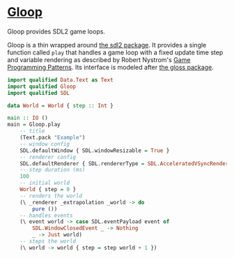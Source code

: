 # [Gloop][]

Gloop provides SDL2 game loops.

Gloop is a thin wrapped around [the sdl2 package][]. It provides a single
function called `play` that handles a game loop with a fixed update time step
and variable rendering as described by Robert Nystrom's [Game Programming
Patterns][]. Its interface is modeled after [the gloss package][].

``` haskell
import qualified Data.Text as Text
import qualified Gloop
import qualified SDL

data World = World { step :: Int }

main :: IO ()
main = Gloop.play
    -- title
    (Text.pack "Example")
    -- window config
    SDL.defaultWindow { SDL.windowResizable = True }
    -- renderer config
    SDL.defaultRenderer { SDL.rendererType = SDL.AcceleratedVSyncRenderer }
    -- step duration (ms)
    100
    -- initial world
    World { step = 0 }
    -- renders the world
    (\ _renderer _extrapolation _world -> do
        pure ())
    -- handles events
    (\ event world -> case SDL.eventPayload event of
        SDL.WindowClosedEvent _ -> Nothing
        _ -> Just world)
    -- steps the world
    (\ world -> world { step = step world + 1 })
```

[Gloop]: https://github.com/tfausak/gloop
[the sdl2 package]: https://www.stackage.org/package/sdl2
[Game Programming Patterns]: http://gameprogrammingpatterns.com
[the gloss package]: https://hackage.haskell.org/package/gloss
